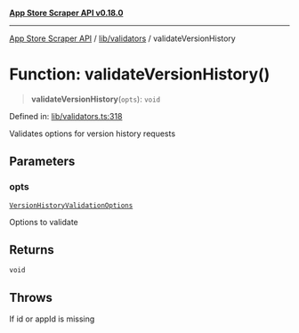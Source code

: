 [**App Store Scraper API v0.18.0**](../../../README.md)

***

[App Store Scraper API](../../../modules.md) / [lib/validators](../README.md) / validateVersionHistory

# Function: validateVersionHistory()

> **validateVersionHistory**(`opts`): `void`

Defined in: [lib/validators.ts:318](https://github.com/facundoolano/app-store-scraper/blob/113d925388ad33c5af9077ca637c241f2bf7e574/lib/validators.ts#L318)

Validates options for version history requests

## Parameters

### opts

[`VersionHistoryValidationOptions`](../interfaces/VersionHistoryValidationOptions.md)

Options to validate

## Returns

`void`

## Throws

If id or appId is missing
